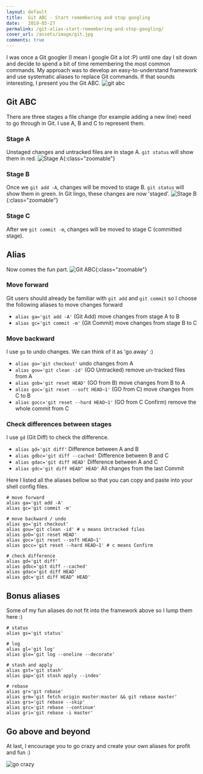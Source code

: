```yaml
---
layout: default
title:  Git ABC - Start remembering and stop googling
date:   2019-05-27
permalink: /git-alias-start-remembering-and-stop-googling/
cover_url: /assets/image/git.jpg
comments: true
---
```


I was once a Git googler (I mean I google Git a lot :P) until one day I sit down and decide to spend a bit of time remembering the most common commands. My approach was to develop an easy-to-understand framework and use systematic aliases to replace Git commands. If that sounds interesting, I present you the Git ABC.
![git abc](https://media.giphy.com/media/3o6Zti2G1pq3skGxKE/giphy.gif)

## Git ABC
There are three stages a file change (for example adding a new line) need to go through in Git. I use A, B and C to represent them.

### Stage A
Unstaged changes and untracked files are in stage A. `git status` will show them in red.
![Stage A](https://trentyang.com/assets/image/git-a.png){:class="zoomable"}

### Stage B
Once we `git add -A`, changes will be moved to stage B. `git status` will show them in green.
In Git lingo, these changes are now 'staged'.
![Stage B](https://trentyang.com/assets/image/git-b.png){:class="zoomable"}

### Stage C
After we `git commit -m`, changes will be moved to stage C (committed stage).

## Alias
Now comes the fun part.
![Git ABC](https://trentyang.com/assets/image/git-abc.svg){:class="zoomable"}

### Move forward
Git users should already be familiar with `git add` and `git commit` so I choose the following aliases to move changes forward
- `alias ga='git add -A'` (Git Add) move changes from stage A to B
- `alias gc='git commit -m'` (Git Commit) move changes from stage B to C

### Move backward
I use `go` to undo changes. We can think of it as 'go away' :)
- `alias go='git checkout'` undo changes from A
- `alias gou='git clean -id'` (GO Untracked) remove un-tracked files from A
- `alias gob='git reset HEAD'` (GO from B) move changes from B to A
- `alias goc='git reset --soft HEAD~1'` (GO from C) move changes from C to B
- `alias gocc='git reset --hard HEAD~1'` (GO from C Confirm) remove the whole commit from C

### Check differences between stages
I use `gd` (Git Diff) to check the difference.
- `alias gd='git diff'` Difference between A and B
- `alias gdbc='git diff --cached'` Difference between B and C
- `alias gdac='git diff HEAD'` Difference between A and C
- `alias gdc='git diff HEAD^ HEAD'` All changes from the last Commit

Here I listed all the aliases bellow so that you can copy and paste into your shell config files.
```
# move forward
alias ga='git add -A'
alias gc='git commit -m'

# move backward / undo
alias go='git checkout'
alias gou='git clean -id' # u means Untracked files
alias gob='git reset HEAD'
alias goc='git reset --soft HEAD~1'
alias gocc='git reset --hard HEAD~1' # c means Confirm

# check difference
alias gd='git diff'
alias gdbc='git diff --cached'
alias gdac='git diff HEAD'
alias gdc='git diff HEAD^ HEAD'
```

## Bonus aliases
Some of my fun aliases do not fit into the framework above so I lump them here :)
```
# status
alias gs='git status'

# log
alias gl='git log'
alias glo='git log --oneline --decorate'

# stash and apply
alias gst='git stash'
alias gap='git stash apply --index'

# rebase
alias gr='git rebase'
alias grm='git fetch origin master:master && git rebase master'
alias grs='git rebase --skip'
alias grc='git rebase --continue'
alias gri='git rebase -i master'
```

## Go above and beyond
At last, I encourage you to go crazy and create your own aliases for profit and fun :)

![go crazy](https://media.giphy.com/media/39xDh4ja5Tp6IpDyBU/giphy.gif)
